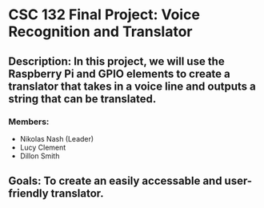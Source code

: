 # CSC 132 Final Project: Voice Recognition and Translator
## Description: In this project, we will use the Raspberry Pi and GPIO elements to create a translator that takes in a voice line and outputs a string that can be translated. 
### Members:
  - Nikolas Nash (Leader)
  - Lucy Clement
  - Dillon Smith
## Goals: To create an easily accessable and user-friendly translator. 
